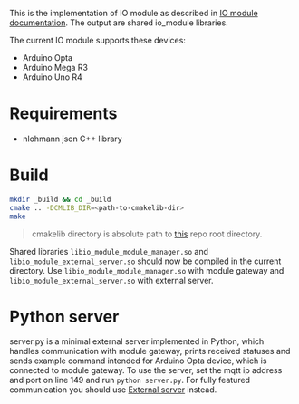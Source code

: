 This is the implementation of IO module as described in [IO module documentation](doc/IO_module_doc.md). The output are shared io_module libraries.

The current IO module supports these devices:
 - Arduino Opta
 - Arduino Mega R3
 - Arduino Uno R4

# Requirements

 - nlohmann json C++ library

# Build

```bash
mkdir _build && cd _build
cmake .. -DCMLIB_DIR=<path-to-cmakelib-dir>
make
```

> cmakelib directory is absolute path to [this](https://github.com/cmakelib/cmakelib) repo root directory.

Shared libraries `libio_module_module_manager.so` and `libio_module_external_server.so` should now be compiled in the current directory. Use `libio_module_module_manager.so` with module gateway and `libio_module_external_server.so` with external server.

# Python server

server.py is a minimal external server implemented in Python, which handles communication with module gateway, prints received statuses and sends example command intended for Arduino Opta device, which is connected to module gateway. To use the server, set the mqtt ip address and port on line 149 and run `python server.py`. For fully featured communication you should use [External server](https://github.com/bringauto/external-server) instead.
